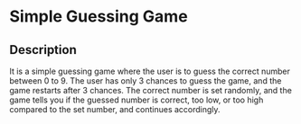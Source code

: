 # Simple Guessing Game

## Description
It is a simple guessing game where the user is to guess the correct number between 0 to 9.
The user has only 3 chances to guess the game, and the game restarts after 3 chances. The correct number is set randomly, and the game tells you if the guessed number is correct, too low, or too high compared to the set number, and continues accordingly.
